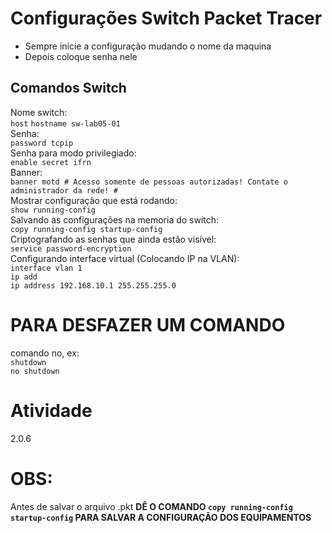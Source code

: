 # Configurações Switch Packet Tracer
- Sempre inicie a configuração mudando o nome da maquina
- Depois coloque senha nele

## Comandos Switch
Nome switch: <br> 
`host`
`hostname sw-lab05-01` <br> 
Senha: <br> 
`password tcpip` <br> 
Senha para modo privilegiado: <br> 
`enable secret ifrn` <br> 
Banner: <br> 
`banner motd # Acesso somente de pessoas autorizadas! Contate o administrador da rede! #` <br> 
Mostrar configuração que está rodando: <br> 
`show running-config` <br> 
Salvando as configurações na memoria do switch: <br> 
`copy running-config startup-config` <br> 
Criptografando as senhas que ainda estão visível: <br> 
`service password-encryption` <br> 
Configurando interface virtual (Colocando IP na VLAN):  <br> 
`interface vlan 1` <br> 
`ip add` <br> 
`ip address 192.168.10.1 255.255.255.0` <br> 

# PARA DESFAZER UM COMANDO
comando no, ex: <br> 
`shutdown` <br> 
 `no shutdown` <br> 

 # Atividade
2.0.6

# OBS:
Antes de salvar o arquivo .pkt **DÊ O COMANDO `copy running-config startup-config` PARA SALVAR A CONFIGURAÇÃO DOS EQUIPAMENTOS**

